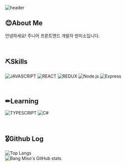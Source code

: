 <!-- <div align="center"> -->

![header](https://capsule-render.vercel.app/api?type=waving&color=0:fddb92,100:d1fdff&height=300&section=header&text=Bang&nbsp;Miso&animation=fadeIn&fontSize=90&fontColor=000000)

## 😊About Me
안녕하세요! 주니어 프론트엔드 개발자 방미소입니다.

&nbsp;

## ⛏Skills

<img alt="JAVASCRIPT" src ="https://img.shields.io/badge/Javascript-20232A.svg?&style=for-the-badge&logo=Javascript&logoColor=F7DF1E"/> <img alt="REACT" src ="https://img.shields.io/badge/React-20232A.svg?&style=for-the-badge&logo=React&logoColor=61DAFB"/> <img alt="REDUX" src ="https://img.shields.io/badge/Redux-20232A.svg?&style=for-the-badge&logo=Redux&logoColor=9961F2"/> <img alt="Node.js" src ="https://img.shields.io/badge/Node.js-20232A.svg?&style=for-the-badge&logo=Node.js&logoColor=339933"/> <img alt="Express" src ="https://img.shields.io/badge/Express-20232A.svg?&style=for-the-badge&logo=Express&logoColor=ffffff" />

&nbsp;

## ✏Learning

<img alt="TYPESCRIPT" src ="https://img.shields.io/badge/Typescript-20232A.svg?&style=for-the-badge&logo=Typescript&logoColor=3178C6"/> <img alt="C#" src ="https://img.shields.io/badge/C%23-20232A.svg?&style=for-the-badge&logo=CSharp&logoColor=239120" /> 

&nbsp;

## 🎖Github Log

![Top Langs](https://github-readme-stats.vercel.app/api/top-langs/?username=smilemet&layout=compact&theme=tokyonight)  
![Bang Miso's GitHub stats](https://github-readme-stats.vercel.app/api?username=smilemet&show_icons=true&theme=tokyonight) 

</div>



<!--
**smilemet/smilemet** is a ✨ _special_ ✨ repository because its `README.md` (this file) appears on your GitHub profile.

Here are some ideas to get you started:

- 🔭 I’m currently working on ...
- 🌱 I’m currently learning ...
- 👯 I’m looking to collaborate on ...
- 🤔 I’m looking for help with ...
- 💬 Ask me about ...
- 📫 How to reach me: ...
- 😄 Pronouns: ...
- ⚡ Fun fact: ...
-->
